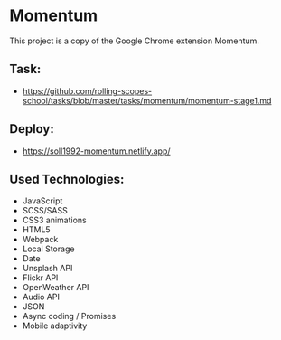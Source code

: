 # Momentum
This project is a copy of the Google Chrome extension Momentum.
## Task: 
- https://github.com/rolling-scopes-school/tasks/blob/master/tasks/momentum/momentum-stage1.md
## Deploy:
- https://soll1992-momentum.netlify.app/
## Used Technologies:
- JavaScript
- SCSS/SASS
- CSS3 animations
- HTML5
- Webpack
- Local Storage
- Date
- Unsplash API
- Flickr API
- OpenWeather API
- Audio API
- JSON
- Async coding / Promises
- Mobile adaptivity
